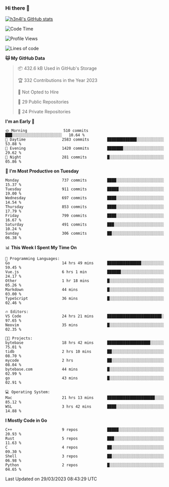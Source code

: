 ### Hi there 👋

[![h3n4l's GitHub stats](https://github-readme-stats.vercel.app/api?username=h3n4l&count_private=true&show_icons=true&theme=radical)](https://github.com/h3n4l/github-readme-stats)

<!--START_SECTION:waka-->
![Code Time](http://img.shields.io/badge/Code%20Time-1%2C084%20hrs%2057%20mins-blue)

![Profile Views](http://img.shields.io/badge/Profile%20Views-0-blue)

![Lines of code](https://img.shields.io/badge/From%20Hello%20World%20I%27ve%20Written-2.7%20million%20lines%20of%20code-blue)

**🐱 My GitHub Data** 

> 📦 432.6 kB Used in GitHub's Storage 
 > 
> 🏆 332 Contributions in the Year 2023
 > 
> 🚫 Not Opted to Hire
 > 
> 📜 29 Public Repositories 
 > 
> 🔑 24 Private Repositories 
 > 
**I'm an Early 🐤** 

```text
🌞 Morning                510 commits         ███░░░░░░░░░░░░░░░░░░░░░░   10.64 % 
🌆 Daytime                2583 commits        █████████████░░░░░░░░░░░░   53.88 % 
🌃 Evening                1420 commits        ███████░░░░░░░░░░░░░░░░░░   29.62 % 
🌙 Night                  281 commits         █░░░░░░░░░░░░░░░░░░░░░░░░   05.86 % 
```
📅 **I'm Most Productive on Tuesday** 

```text
Monday                   737 commits         ████░░░░░░░░░░░░░░░░░░░░░   15.37 % 
Tuesday                  911 commits         █████░░░░░░░░░░░░░░░░░░░░   19.00 % 
Wednesday                697 commits         ████░░░░░░░░░░░░░░░░░░░░░   14.54 % 
Thursday                 853 commits         ████░░░░░░░░░░░░░░░░░░░░░   17.79 % 
Friday                   799 commits         ████░░░░░░░░░░░░░░░░░░░░░   16.67 % 
Saturday                 491 commits         ███░░░░░░░░░░░░░░░░░░░░░░   10.24 % 
Sunday                   306 commits         ██░░░░░░░░░░░░░░░░░░░░░░░   06.38 % 
```


📊 **This Week I Spent My Time On** 

```text
💬 Programming Languages: 
Go                       14 hrs 49 mins      ███████████████░░░░░░░░░░   59.45 % 
Vue.js                   6 hrs 1 min         ██████░░░░░░░░░░░░░░░░░░░   24.17 % 
Other                    1 hr 18 mins        █░░░░░░░░░░░░░░░░░░░░░░░░   05.26 % 
Markdown                 44 mins             █░░░░░░░░░░░░░░░░░░░░░░░░   03.00 % 
TypeScript               36 mins             █░░░░░░░░░░░░░░░░░░░░░░░░   02.46 % 

🔥 Editors: 
VS Code                  24 hrs 21 mins      ████████████████████████░   97.65 % 
Neovim                   35 mins             █░░░░░░░░░░░░░░░░░░░░░░░░   02.35 % 

🐱‍💻 Projects: 
bytebase                 18 hrs 42 mins      ███████████████████░░░░░░   75.01 % 
tidb                     2 hrs 10 mins       ██░░░░░░░░░░░░░░░░░░░░░░░   08.70 % 
mycode                   2 hrs               ██░░░░░░░░░░░░░░░░░░░░░░░   08.04 % 
bytebase.com             44 mins             █░░░░░░░░░░░░░░░░░░░░░░░░   02.99 % 
go                       43 mins             █░░░░░░░░░░░░░░░░░░░░░░░░   02.91 % 

💻 Operating System: 
Mac                      21 hrs 13 mins      █████████████████████░░░░   85.12 % 
WSL                      3 hrs 42 mins       ████░░░░░░░░░░░░░░░░░░░░░   14.88 % 
```

**I Mostly Code in Go** 

```text
C++                      9 repos             █████░░░░░░░░░░░░░░░░░░░░   20.93 % 
Rust                     5 repos             ███░░░░░░░░░░░░░░░░░░░░░░   11.63 % 
C                        4 repos             ██░░░░░░░░░░░░░░░░░░░░░░░   09.30 % 
Shell                    3 repos             ██░░░░░░░░░░░░░░░░░░░░░░░   06.98 % 
Python                   2 repos             █░░░░░░░░░░░░░░░░░░░░░░░░   04.65 % 
```




 Last Updated on 29/03/2023 08:43:29 UTC
<!--END_SECTION:waka-->

